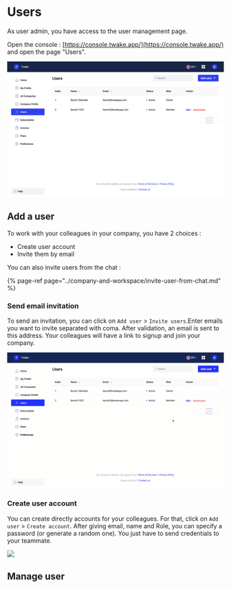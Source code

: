 # Users

As user admin, you have access to the user management page.

Open the console : [https://console.twake.app/](https://console.twake.app/) and open the page "Users".



![User management page](../../.gitbook/assets/image%20%282%29.png)

## Add a user

To work with your colleagues in your company, you have 2 choices : 

* Create user account
* Invite them by email

You can also invite users from the chat : 

{% page-ref page="../company-and-workspace/invite-user-from-chat.md" %}



### Send email invitation

To send an invitation, you can click on `Add user` &gt; `Invite users`.Enter emails you want to invite separated with coma. After validation, an email is sent to this address. Your colleagues will have a link to signup and join your company.

![Invite user](../../.gitbook/assets/inviteuser.gif)

### Create user account

You can create directly accounts for your colleagues. For that, click on  `Add user`  &gt; `Create account`. After giving email, name and Role, you can specify a password \(or generate a random one\). You just have to send credentials to your teammate. 

![](../../.gitbook/assets/createuser.gif)

## Manage user

